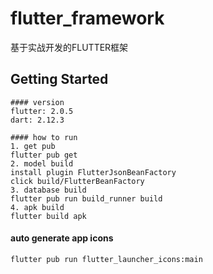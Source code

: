 # flutter_framework

基于实战开发的FLUTTER框架

## Getting Started

```
#### version
flutter: 2.0.5
dart: 2.12.3

#### how to run
1. get pub
flutter pub get
2. model build
install plugin FlutterJsonBeanFactory
click build/FlutterBeanFactory
3. database build
flutter pub run build_runner build
4. apk build
flutter build apk
```

#### auto generate app icons
```
flutter pub run flutter_launcher_icons:main
```
